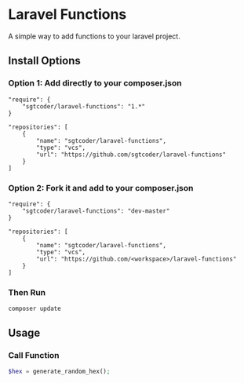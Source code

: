 # Laravel Functions #

A simple way to add functions to your laravel project.

## Install Options ##
### Option 1: Add directly to your composer.json ###
```
"require": {
    "sgtcoder/laravel-functions": "1.*"
}

"repositories": [
    {
        "name": "sgtcoder/laravel-functions",
        "type": "vcs",
        "url": "https://github.com/sgtcoder/laravel-functions"
    }
]
```

### Option 2: Fork it and add to your composer.json ###
```
"require": {
    "sgtcoder/laravel-functions": "dev-master"
}

"repositories": [
    {
        "name": "sgtcoder/laravel-functions",
        "type": "vcs",
        "url": "https://github.com/<workspace>/laravel-functions"
    }
]
```


### Then Run ###
```
composer update
```

## Usage ##

### Call Function ###
```php
$hex = generate_random_hex();
```